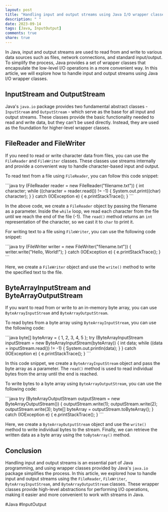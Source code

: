 ```yaml
---
layout: post
title: "Handling input and output streams using Java I/O wrapper classes"
description: " "
date: 2023-09-14
tags: [Java, InputOutput]
comments: true
share: true
---
```


In Java, input and output streams are used to read from and write to various data sources such as files, network connections, and standard input/output. To simplify the process, Java provides a set of wrapper classes that encapsulate the low-level I/O operations in a more convenient way. In this article, we will explore how to handle input and output streams using Java I/O wrapper classes.

## InputStream and OutputStream

Java's `java.io` package provides two fundamental abstract classes - `InputStream` and `OutputStream` - which serve as the base for all input and output streams. These classes provide the basic functionality needed to read and write data, but they can't be used directly. Instead, they are used as the foundation for higher-level wrapper classes.

## FileReader and FileWriter

If you need to read or write character data from files, you can use the `FileReader` and `FileWriter` classes. These classes use streams internally and provide a convenient way to handle character-based input and output.

To read text from a file using `FileReader`, you can follow this code snippet:

\```java
try (FileReader reader = new FileReader("filename.txt")) {
    int character;
    while ((character = reader.read()) != -1) {
        System.out.print((char) character);
    }
} catch (IOException e) {
    e.printStackTrace();
}
\```

In the above code, we create a `FileReader` object by passing the filename as a parameter. Inside the `while` loop, we read each character from the file until we reach the end of the file (-1). The `read()` method returns an `int` representation of the character, so we cast it to `char` to print it.

For writing text to a file using `FileWriter`, you can use the following code snippet:

\```java
try (FileWriter writer = new FileWriter("filename.txt")) {
    writer.write("Hello, World!");
} catch (IOException e) {
    e.printStackTrace();
}
\```

Here, we create a `FileWriter` object and use the `write()` method to write the specified text to the file.

## ByteArrayInputStream and ByteArrayOutputStream

If you want to read from or write to an in-memory byte array, you can use `ByteArrayInputStream` and `ByteArrayOutputStream`.

To read bytes from a byte array using `ByteArrayInputStream`, you can use the following code:

\```java
byte[] byteArray = { 1, 2, 3, 4, 5 };
try (ByteArrayInputStream inputStream = new ByteArrayInputStream(byteArray)) {
    int data;
    while ((data = inputStream.read()) != -1) {
        System.out.println(data);
    }
} catch (IOException e) {
    e.printStackTrace();
}
\```

In this code snippet, we create a `ByteArrayInputStream` object and pass the byte array as a parameter. The `read()` method is used to read individual bytes from the array until the end is reached.

To write bytes to a byte array using `ByteArrayOutputStream`, you can use the following code:

\```java
try (ByteArrayOutputStream outputStream = new ByteArrayOutputStream()) {
    outputStream.write(1);
    outputStream.write(2);
    outputStream.write(3);
    byte[] byteArray = outputStream.toByteArray();
} catch (IOException e) {
    e.printStackTrace();
}
\```

Here, we create a `ByteArrayOutputStream` object and use the `write()` method to write individual bytes to the stream. Finally, we can retrieve the written data as a byte array using the `toByteArray()` method.

## Conclusion

Handling input and output streams is an essential part of Java programming, and using wrapper classes provided by Java's `java.io` package simplifies the process. In this article, we explored how to handle input and output streams using the `FileReader`, `FileWriter`, `ByteArrayInputStream`, and `ByteArrayOutputStream` classes. These wrapper classes provide high-level abstractions for performing I/O operations, making it easier and more convenient to work with streams in Java.

#Java #InputOutput